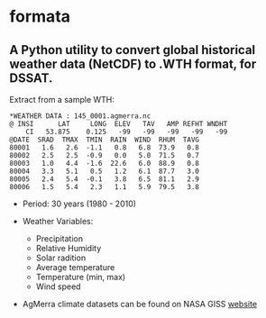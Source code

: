 # formata

A Python utility to convert global historical weather data (NetCDF) to .WTH format, for DSSAT.
----------
Extract from a sample WTH:
```
*WEATHER DATA : 145_0001.agmerra.nc
@ INSI      LAT     LONG  ELEV   TAV   AMP REFHT WNDHT
    CI   53.875    0.125   -99   -99   -99   -99   -99
@DATE  SRAD  TMAX  TMIN  RAIN  WIND  RHUM  TAVG
80001   1.6   2.6  -1.1   0.8   6.8  73.9   0.8
80002   2.5   2.5  -0.9   0.0   5.0  71.5   0.7
80003   1.0   4.4  -1.6  22.6   6.0  88.9   0.8
80004   3.3   5.1   0.5   1.2   6.1  87.7   3.0
80005   2.4   5.4  -0.1   3.8   6.5  81.1   2.9
80006   1.5   5.4   2.3   1.1   5.9  79.5   3.8
```

* Period: 30 years (1980 - 2010)
* Weather Variables:
    * Precipitation
    * Relative Humidity
    * Solar radition
    * Average temperature
    * Temperature (min, max)
    * Wind speed

 * AgMerra climate datasets can be found on NASA GISS [website](https://data.giss.nasa.gov/impacts/agmipcf/agmerra/)
